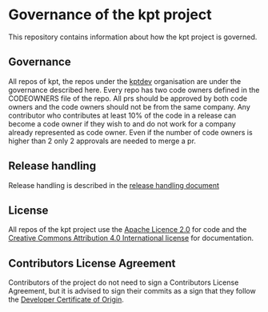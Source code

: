 # Governance of the kpt project

This repository contains information about how the kpt project is governed. 

## Governance

All repos of kpt, the repos under the [kptdev](https://github.com/kptdev/) organisation are under the governance
described here. 
Every repo has two code owners defined in the CODEOWNERS file of the repo. All prs should be approved by both code
owners and the code owners should not be from the same company.
Any contributor who contributes at least 10% of the code in a release can become a code owner if they wish to and do not
work for a company already represented as code owner. Even if the number of code owners is higher than 2 only 2
approvals are needed to merge a pr.

## Release handling

Release handling is described in the [release handling document](release-handling.md)

## License

All repos of the kpt project use the [Apache Licence 2.0](https://www.apache.org/licenses/LICENSE-2.0) for code and the
[Creative Commons Attribution 4.0 International license](https://creativecommons.org/licenses/by/4.0/) for
documentation.

## Contributors License Agreement

Contributors of the project do not need to sign a Contributors License Agreement, but it is advised to sign their
commits as a sign that they follow the [Developer Certificate of Origin](https://developercertificate.org/).